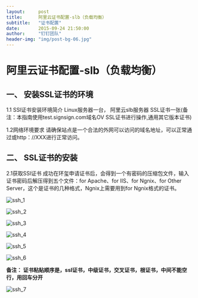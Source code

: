 ```yaml
---
layout:     post
title:      阿里云证书配置-slb（负载均衡）
subtitle:   "证书配置"
date:       2015-09-24 21:50:00
author:     "钉钉团队"
header-img: "img/post-bg-06.jpg"
---
```


# 阿里云证书配置-slb（负载均衡）

## 一、 安装SSL证书的环境

1.1 SSl证书安装环境简介
Linux服务器一台，
阿里云slb服务器
SSL证书一张(备注：本指南使用test.signsign.com域名OV SSL证书进行操作,通用其它版本证书)

1.2网络环境要求
请确保站点是一个合法的外网可以访问的域名地址，可以正常通过或http：//XXX进行正常访问。

## 二、 SSL证书的安装

2.1获取SSl证书
成功在环玺申请证书后，会得到一个有密码的压缩包文件，输入证书密码后解压得到五个文件：for Apache、for IIS、for Ngnix、for Other Server，这个是证书的几种格式，Ngnix上需要用到for Ngnix格式的证书。

![ssh_1](https://img.alicdn.com/tps/TB1iEvoJFXXXXcJXFXXXXXXXXXX-415-215.jpg)

![ssh_2](https://img.alicdn.com/tps/TB1zbTJJFXXXXczXXXXXXXXXXXX-415-376.jpg)

![ssh_3](https://img.alicdn.com/tps/TB18t_vJFXXXXarXFXXXXXXXXXX-415-248.jpg)

![ssh_4](https://img.alicdn.com/tps/TB1BkjEJFXXXXaHXpXXXXXXXXXX-415-354.jpg)

![ssh_5](https://img.alicdn.com/tps/TB1klvzJFXXXXcKXpXXXXXXXXXX-415-237.jpg)

![ssh_6](https://img.alicdn.com/tps/TB11iDMJFXXXXaZXXXXXXXXXXXX-415-223.jpg)

**备注：
     证书粘贴顺序是，ssl证书，中级证书，交叉证书，根证书，中间不能空行，用回车分开**

![ssh_7](https://img.alicdn.com/tps/TB1p3HtJFXXXXa2XFXXXXXXXXXX-415-211.jpg)